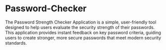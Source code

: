 # Password-Checker
The Password Strength Checker Application is a simple, user-friendly tool designed to help users evaluate the security strength of their passwords. This application provides instant feedback on key password criteria, guiding users to create stronger, more secure passwords that meet modern security standards.
